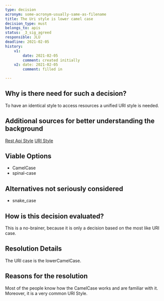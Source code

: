 ```yaml
---
type: decision
acronym: some-acronym-usually-same-as-filename
title: The Uri style is lower camel case
decision_type: must
belongs_to: apis
status: _3_sig_agreed
responsible: JLÜ
deadline: 2021-02-05
history:
    v1:
        date: 2021-02-05
        comment: created initially
    v2: date: 2021-02-05
        comment: filled in

---
```


## Why is there need for such a decision?

To have an identical style to access resources a unified URI style is needed. 

## Additional sources for better understanding the background

[Rest Api Style](https://entwickler.de/online/web/restful-api-design-intro-579826380.html)
[URI Style](https://blog.restcase.com/5-basic-rest-api-design-guidelines/)

## Viable Options

* CamelCase
* spinal-case


## Alternatives not seriously considered

* snake_case



## How is this decision evaluated?

This is a no-brainer, because it is only a decision based on the most like URI case.

 
## Resolution Details

The URI case is the lowerCamelCase. 

## Reasons for the resolution

Most of the people know how the CamelCase works and are familiar with it. Moreover, it is a very common URI Style.

